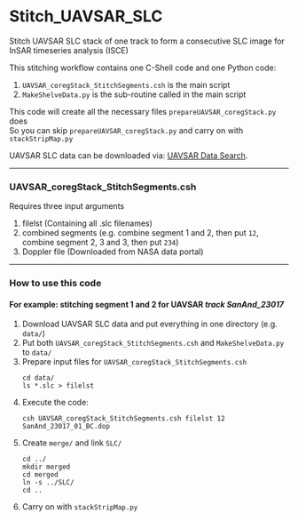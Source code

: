 # Stitch_UAVSAR_SLC
Stitch UAVSAR SLC stack of one track to form a consecutive SLC image for InSAR timeseries analysis (ISCE)  

This stitching workflow contains one C-Shell code and one Python code:  
1. `UAVSAR_coregStack_StitchSegments.csh` is the main script  
2. `MakeShelveData.py` is the sub-routine called in the main script

This code will create all the necessary files `prepareUAVSAR_coregStack.py` does  
So you can skip `prepareUAVSAR_coregStack.py` and carry on with `stackStripMap.py`  
  
UAVSAR SLC data can be downloaded via: [UAVSAR Data Search](https://uavsar.jpl.nasa.gov/cgi-bin/data.pl).  

---
### UAVSAR_coregStack_StitchSegments.csh
Requires three input arguments
1. filelst (Containing all .slc filenames)
2. combined segments (e.g. combine segment 1 and 2, then put `12`, combine segment 2, 3 and 3, then put `234`)
3. Doppler file (Downloaded from NASA data portal)

---
### How to use this code
#### For example: stitching segment 1 and 2 for UAVSAR *track SanAnd_23017*  
1. Download UAVSAR SLC data and put everything in one directory (e.g. `data/`)
2. Put both `UAVSAR_coregStack_StitchSegments.csh` and `MakeShelveData.py` to `data/`
3. Prepare input files for `UAVSAR_coregStack_StitchSegments.csh`
   ```shell
   cd data/
   ls *.slc > filelst
   ```
5. Execute the code:
   ```shell
   csh UAVSAR_coregStack_StitchSegments.csh filelst 12 SanAnd_23017_01_BC.dop
   ```
6. Create `merge/` and link `SLC/`
   ```shell
   cd ../
   mkdir merged
   cd merged
   ln -s ../SLC/
   cd ..
   ```
7. Carry on with `stackStripMap.py`
